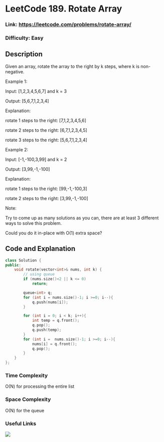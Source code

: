# LeetCode 189. Rotate Array

### Link: https://leetcode.com/problems/rotate-array/

### Difficulty: Easy

## Description

Given an array, rotate the array to the right by k steps, where k is non-negative.

Example 1:

Input: [1,2,3,4,5,6,7] and k = 3

Output: [5,6,7,1,2,3,4]

Explanation:

rotate 1 steps to the right: [7,1,2,3,4,5,6]

rotate 2 steps to the right: [6,7,1,2,3,4,5]

rotate 3 steps to the right: [5,6,7,1,2,3,4]

Example 2:

Input: [-1,-100,3,99] and k = 2

Output: [3,99,-1,-100]

Explanation:

rotate 1 steps to the right: [99,-1,-100,3]

rotate 2 steps to the right: [3,99,-1,-100]

Note:

Try to come up as many solutions as you can, there are at least 3 different ways to solve this problem.

Could you do it in-place with O(1) extra space?

## Code and Explanation

```cpp
class Solution {
public:
    void rotate(vector<int>& nums, int k) {
        // using queue        
        if (nums.size()<2 || k <= 0)
            return;

        queue<int> q;
        for (int i = nums.size()-1; i >=0; i--){
            q.push(nums[i]);
        }

        for (int i = 0; i < k; i++){
            int temp = q.front();
            q.pop();
            q.push(temp);
        }
        for (int i =  nums.size()-1; i >=0; i--){
            nums[i] = q.front();
            q.pop();
        }        
    }
};
```

### Time Complexity
O(N) for processing the entire list

### Space Complexity
O(N) for the queue

### Useful Links

[![](http://img.youtube.com/vi/viaha1SnpT4/0.jpg)](http://www.youtube.com/watch?v=viaha1SnpT4 "")
